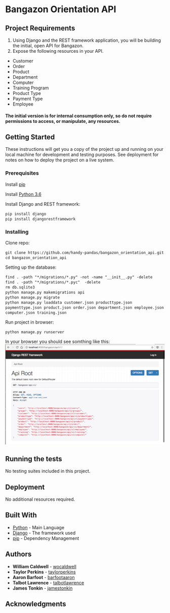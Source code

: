 # Bangazon Orientation API

## Project Requirements
1. Using Django and the REST framework application, you will be building the initial, open API for Bangazon.
2. Expose the following resources in your API.

  * Customer
  * Order
  * Product
  * Department
  * Computer
  * Training Program
  * Product Type
  * Payment Type
  * Employee

#### The initial version is for internal consumption only, so do not require permissions to access, or manipulate, any resources.

## Getting Started

These instructions will get you a copy of the project up and running on your local machine for development and testing purposes. See deployment for notes on how to deploy the project on a live system.

### Prerequisites
Install [pip](https://packaging.python.org/installing/)

Install [Python 3.6](https://www.python.org/downloads/)

Install Django and REST framework:
```
pip install django
pip install djangorestframework
```

### Installing
Clone repo:

```
git clone https://github.com/handy-pandas/bangazon_orientation_api.git
cd bangazon_orientation_api
```
Setting up the database:
```
find . -path "*/migrations/*.py" -not -name "__init__.py" -delete
find . -path "*/migrations/*.pyc"  -delete
rm db.sqlite3
python manage.py makemigrations api
python manage.py migrate
python manage.py loaddata customer.json producttype.json paymenttype.json product.json order.json department.json employee.json computer.json training.json 
```
Run project in browser:

```
python manage.py runserver
```
In your browser you should see somthing like this:
![api screen shot](images/api-root.jpg?raw=true)

## Running the tests
No testing suites included in this project.

## Deployment
No additional resources required.
## Built With

* [Python](http://www.dropwizard.io/1.0.2/docs/) - Main Language
* [Django](http://www.dropwizard.io/1.0.2/docs/) - The framework used
* [pip](https://maven.apache.org/) - Dependency Management


## Authors

* **William Caldwell** - [wocaldwell](https://github.com/wocaldwell)
* **Taylor Perkins** - [taylorperkins](https://github.com/taylorperkins)
* **Aaron Barfoot** - [barfootaaron](https://github.com/barfootaaron)
* **Talbot Lawrence** - [talbotlawrence](https://github.com/talbotlawrence)
* **James Tonkin** - [jamestonkin](https://github.com/jamestonkin)


## Acknowledgments
